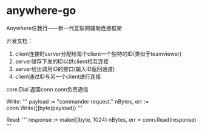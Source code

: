 # anywhere-go
Anywhere任我行——新一代互联网辅助连接框架

开发文档：
1. client连接时server分配给每个client一个独特的ID(类似于teamviewer)
2. server储存下发的ID以供client相互连接
3. server给出调用ID的接口(输入ID返回通道)
4. client通过ID与另一个client进行连接


core.Dial 返回conn conn负责通信

Write:
'''
payload := "commander request."
nBytes, err := conn.Write([]byte(payload))
'''

Read:
'''
response := make([]byte, 1024)
nBytes, err = conn.Read(response)
'''
